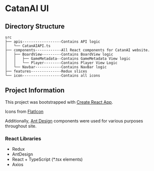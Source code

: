 # CatanAI UI
## Directory Structure
```
src                                       
├── apis------------------Contains API logic
│   └── CatanAIAPI.ts
├── components------------All React components for CatanAI website.
│   ├── BoardView---------Contains BoardView logic
│   │   ├── GameMetadata--Contains GameMetadata View logic
│   │   └── Player--------Contains Player View Logic
│   └── Navbar------------Contains NavBar logic
├── features--------------Redux slices
└── icon------------------Contains all icons
```

## Project Information

This project was bootstrapped with [Create React App](https://github.com/facebook/create-react-app).

Icons from [FlatIcon](https://www.flaticon.com/free-icons/)

Additionally, [Ant Design](https://ant.design/) components were used for various purposes throughout site.

### React Libraries
- Redux
- AntDesign
- React + TypeScript (*.tsx elements)
- Axios